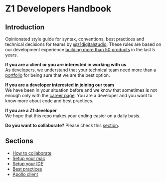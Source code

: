 # Z1 Developers Handbook

## Introduction

Opinionated style guide for syntax, conventions, best practices and technical decisions for teams by [@z1digitalstudio](//twitter.com/z1digitalstudio). These rules are based on our development experience [building more than 50 products](https://z1.digital/work) in the last 5 years.

**If you are a client or you are interested in working with us**  
As developers, we understand that your technical team need more than a [portfolio](https://z1.digital/work) for being sure that we are the best option.

**If you are a developer interested in joining our team**  
We have been in your situation before and we know that sometimes is not enough only with the [career page](https://z1.digital/careers). You are a developer and you want to know more about code and best practices.

**If you are a Z1 developer**  
We hope that this repo makes your coding easier on a daily basis.

**Do you want to collaborate?**
Please check this [section](https://github.com/z1digitalstudio/developers-handbook/blob/master/how-to-collaborate.md).

## Sections

- [How to collaborate](https://github.com/z1digitalstudio/developers-handbook/blob/master/how-to-collaborate.md)
- [Setup your mac](https://github.com/z1digitalstudio/developers-handbook/blob/master/setup-mac.md)
- [Setup your IDE](https://github.com/z1digitalstudio/developers-handbook/blob/master/setup-ide.md)
- [Best practices](https://github.com/z1digitalstudio/developers-handbook/blob/master/best-practices.md)
- [Apollo client](https://github.com/z1digitalstudio/developers-handbook/blob/master/apollo-client.md)
